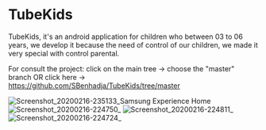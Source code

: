 # TubeKids
TubeKids, it's an android application for children who between 03 to 06 years, we develop it because the need of control of our children, we made it very special with control parental.

For consult the project: click on the main tree -> choose the "master" branch OR click here -> https://github.com/SBenhadja/TubeKids/tree/master

![Screenshot_20200216-235133_Samsung Experience Home](https://user-images.githubusercontent.com/13586746/150693039-47db2341-b5d6-40e8-97d7-4688ae5fabed.jpg)
![Screenshot_20200216-224750_ ](https://user-images.githubusercontent.com/13586746/150693057-897b740f-7f97-4bb9-9d08-32fb11ff88da.jpg)
![Screenshot_20200216-224811_ ](https://user-images.githubusercontent.com/13586746/150693063-d2aa66a9-1a9c-44fd-8f5a-492b934c05e6.jpg)
![Screenshot_20200216-224724_ ](https://user-images.githubusercontent.com/13586746/150693080-a25187e9-1a8e-446c-af62-b44ee66cddff.jpg)
